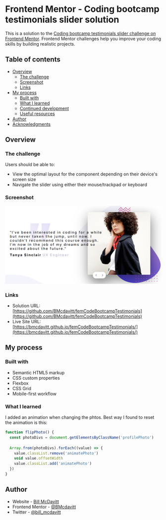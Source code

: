 # Frontend Mentor - Coding bootcamp testimonials slider solution

This is a solution to the [Coding bootcamp testimonials slider challenge on Frontend Mentor](https://www.frontendmentor.io/challenges/coding-bootcamp-testimonials-slider-4FNyLA8JL). Frontend Mentor challenges help you improve your coding skills by building realistic projects. 

## Table of contents

- [Overview](#overview)
  - [The challenge](#the-challenge)
  - [Screenshot](#screenshot)
  - [Links](#links)
- [My process](#my-process)
  - [Built with](#built-with)
  - [What I learned](#what-i-learned)
  - [Continued development](#continued-development)
  - [Useful resources](#useful-resources)
- [Author](#author)
- [Acknowledgments](#acknowledgments)

## Overview

### The challenge

Users should be able to:

- View the optimal layout for the component depending on their device's screen size
- Navigate the slider using either their mouse/trackpad or keyboard

### Screenshot

![](./images/Screenshot_1.png)


### Links

- Solution URL: [https://github.com/BMcdavitt/femCodeBootcampTestimonials](https://github.com/BMcdavitt/femCodeBootcampTestimonials)
- Live Site URL: [https://bmcdavitt.github.io/femCodeBootcampTestimonials/](https://bmcdavitt.github.io/femCodeBootcampTestimonials/)

## My process

### Built with

- Semantic HTML5 markup
- CSS custom properties
- Flexbox
- CSS Grid
- Mobile-first workflow

### What I learned

I added an animation when changing the phtos.  Best way I found to reset the animation is this:

```js
function flipPhoto() {
  const photoDivs = document.getElementsByClassName('profilePhoto')

  Array.from(photoDivs).forEach((value) => {
    value.classList.remove('animatePhoto')
    void value.offsetWidth
    value.classList.add('animatePhoto')
  })
}
```


## Author

- Website - [Bill McDavitt](https://bmcdavitt.github.io/homepage/)
- Frontend Mentor - [@BMcdavitt](https://www.frontendmentor.io/profile/BMcdavitt)
- Twitter - [@bill_mcdavitt](https://twitter.com/bill_mcdavitt)
